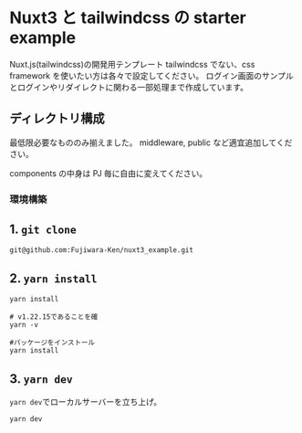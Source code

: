 # Nuxt3 と tailwindcss の starter example

Nuxt.js(tailwindcss)の開発用テンプレート
tailwindcss でない、css framework を使いたい方は各々で設定してください。
ログイン画面のサンプルとログインやリダイレクトに関わる一部処理まで作成しています。

## ディレクトリ構成

最低限必要なもののみ揃えました。
middleware, public など適宜追加してください。

components の中身は PJ 毎に自由に変えてください。

### 環境構築

## 1. `git clone`

```shell
git@github.com:Fujiwara-Ken/nuxt3_example.git
```

## 2. `yarn install`

`yarn install`

```shell
# v1.22.15であることを確
yarn -v

#パッケージをインストール
yarn install
```

## 3. `yarn dev`

`yarn dev`でローカルサーバーを立ち上げ。

```shell
yarn dev
```
